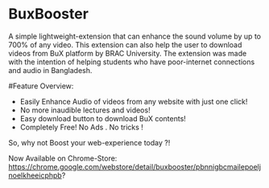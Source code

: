 # BuxBooster

A simple lightweight-extension that can enhance the sound volume by up to 700% of any video.  This extension can also help the user to  download videos from BuX platform by BRAC University. The extension was made with the intention of  helping students who have poor-internet connections and audio in Bangladesh.

#Feature Overview:
- Easily Enhance Audio of videos from any website with just one click!
- No more inaudible lectures and videos!
- Easy download button to download BuX contents!
- Completely Free! No Ads . No tricks !

So, why not Boost your web-experience today ?!

Now Available on Chrome-Store:
https://chrome.google.com/webstore/detail/buxbooster/pbnnigbcmailepoeljnoelkheeicphpb?
